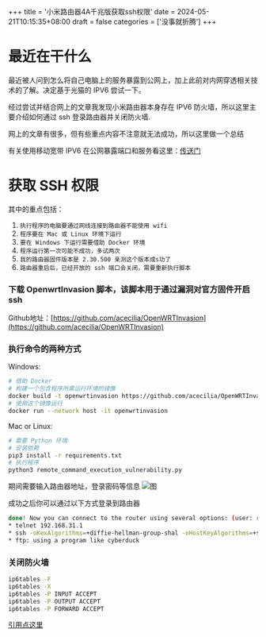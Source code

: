 +++
title = '小米路由器4A千兆版获取ssh权限'
date = 2024-05-21T10:15:35+08:00
draft = false
categories = ['没事就折腾']
+++

# 最近在干什么
最近被人问到怎么将自己电脑上的服务暴露到公网上，加上此前对内网穿透相关技术的了解。决定基于光猫的 IPV6 尝试一下。

经过尝试并结合网上的文章我发现小米路由器本身存在 IPV6 防火墙，所以这里主要介绍如何通过 ssh 登录路由器并关闭防火墙.

网上的文章有很多，但有些重点内容不注意就无法成功，所以这里做一个总结

有关使用移动宽带 IPV6 在公网暴露端口和服务看这里：[传送门](/post/%E4%BD%BF%E7%94%A8%E7%A7%BB%E5%8A%A8%E5%AE%BD%E5%B8%A6ipv6%E5%9C%A8%E5%85%AC%E7%BD%91%E6%9A%B4%E9%9C%B2%E7%AB%AF%E5%8F%A3%E5%92%8C%E6%9C%8D%E5%8A%A1/)

# 获取 SSH 权限

其中的重点包括：

1. `执行程序的电脑要通过网线连接到路由器不能使用 wifi`
2. `程序要在 Mac 或 Linux 环境下运行`
3. `要在 Windows 下运行需要借助 Docker 环境`
4. `程序运行第一次可能不成功，多试两次`
5. `我的路由器固件版本是 2.30.500 亲测这个版本成s功了`
6. `路由器重启后，已经开放的 ssh 端口会关闭，需要重新执行脚本`

### 下载 OpenwrtInvasion 脚本，该脚本用于通过漏洞对官方固件开启 ssh

Github地址：[https://github.com/acecilia/OpenWRTInvasion](https://github.com/acecilia/OpenWRTInvasion)

### 执行命令的两种方式

Windows:

```bash
# 借助 Docker 
# 构建一个包含程序所需运行环境的镜像
docker build -t openwrtinvasion https://github.com/acecilia/OpenWRTInvasion.git
# 使用这个镜像运行
docker run --network host -it openwrtinvasion
```

Mac or Linux:

```bash
# 需要 Python 环境
# 安装依赖
pip3 install -r requirements.txt
# 执行程序
python3 remote_command_execution_vulnerability.py
```

期间需要输入路由器地址，登录密码等信息
![图](/static/img/miwifiroot.png)

成功之后你可以通过以下方式登录到路由器

```bash
done! Now you can connect to the router using several options: (user: root, password: root)
* telnet 192.168.31.1
* ssh -oKexAlgorithms=+diffie-hellman-group-shal -oHostKeyAlgorithms=+ssh-rsa -c 3des-cbc -o UserKnownHostsFile=/dev/null root@192.168.31.1
* ftp: using a program like cyberduck
```

### 关闭防火墙

```bash
ip6tables -F
ip6tables -X
ip6tables -P INPUT ACCEPT
ip6tables -P OUTPUT ACCEPT
ip6tables -P FORWARD ACCEPT
```

[引用点这里](https://blog.csdn.net/jonehoo/article/details/136150009)